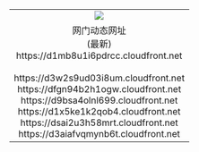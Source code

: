 ﻿<table>
  <tr></tr>
  <tr><td colspan=2 align=center><img src="https://d1mb8u1i6pdrcc.cloudfront.net/Up/oGate.jpg" /></td></tr>
  <tr><td colspan=2 align=center>网门动态网址<br/>(最新)
<br>https://d1mb8u1i6pdrcc.cloudfront.net
<br/>
<br>https://d3w2s9ud03i8um.cloudfront.net
<br>https://dfgn94b2h1ogw.cloudfront.net
<br>https://d9bsa4olnl699.cloudfront.net
<br>https://d1x5ke1k2qob4.cloudfront.net
<br>https://dsai2u3h58mrt.cloudfront.net
<br>https://d3aiafvqmynb6t.cloudfront.net
    </td>
  </tr>
</table>
